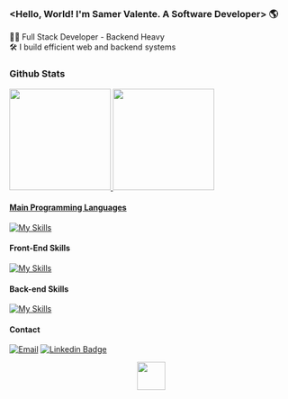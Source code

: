 ### <Hello, World! I'm Samer Valente. A Software Developer> 🌎

👨🏻 Full Stack Developer - Backend Heavy <br/>
🛠️ I build efficient web and backend systems 

### Github Stats
  <a href="https://github.com/samervalente">
  <img height="180em" src="https://github-readme-stats.vercel.app/api?username=samervalente&show_icons=true&theme=dracula&include_all_commits=true&count_private=true" />
  <img height="180em" src="https://github-readme-stats.vercel.app/api/top-langs/?username=samervalente&layout=compact&langs_count=7&theme=dracula" />

 
#### Main Programming Languages 
 [![My Skills](https://skillicons.dev/icons?i=js,ts,java&perline=4)](https://skillicons.dev)

#### Front-End Skills
 [![My Skills](https://skillicons.dev/icons?i=html,css,react,redux,nextjs,materialui,tailwindcss,figma&perline=10)](https://skillicons.dev)
  
#### Back-end Skills
 [![My Skills](https://skillicons.dev/icons?i=nodejs,spring,express,nestjs,prisma,postgresql,mongodb,aws,docker,jest&perline=10)](https://skillicons.dev)


#### Contact
<div align="left">
  
  [![Email](https://img.shields.io/badge/Gmail-D14836?style=for-the-badge&logo=gmail&logoColor=white)](mailto:samervalente@gmail.com)
  [![Linkedin Badge](https://img.shields.io/badge/LinkedIn-0077B5?style=for-the-badge&logo=linkedin&logoColor=white)](https://www.linkedin.com/in/samervalente/)
</div>

<div align="right">
    <div align="center"> 
  <img width="50px" height="50px" src="https://cdn-icons-png.flaticon.com/512/1751/1751898.png" />
  </div>
</div>

  
  
  


